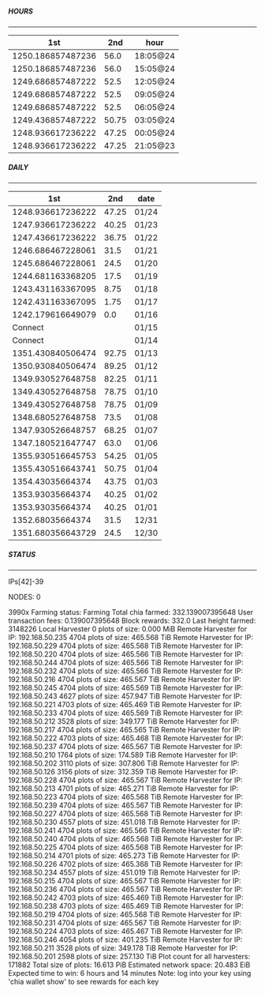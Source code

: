 ##### HOURS
-------

| 1st | 2nd | hour |
|---|----|-----|
|1250.186857487236 | 56.0 | 18:05@24 |
|1250.186857487236 | 56.0 | 15:05@24 |
|1249.686857487222 | 52.5 | 12:05@24 |
|1249.686857487222 | 52.5 | 09:05@24 |
|1249.686857487222 | 52.5 | 06:05@24 |
|1249.436857487222 | 50.75 | 03:05@24 |
|1248.936617236222 | 47.25 | 00:05@24 |
|1248.936617236222 | 47.25 | 21:05@23 |

##### DAILY
-------

| 1st | 2nd | date |
|---|----|-----|
|1248.936617236222 | 47.25 | 01/24 |
|1247.936617236222 | 40.25 | 01/23 |
|1247.436617236222 | 36.75 | 01/22 |
|1246.686467228061 | 31.5 | 01/21 |
|1245.686467228061 | 24.5 | 01/20 |
|1244.681163368205 | 17.5 | 01/19 |
|1243.431163367095 | 8.75 | 01/18 |
|1242.431163367095 | 1.75 | 01/17 |
|1242.179616649079 | 0.0 | 01/16 |
|Connect |  | 01/15 |
|Connect |  | 01/14 |
|1351.430840506474 | 92.75 | 01/13 |
|1350.930840506474 | 89.25 | 01/12 |
|1349.930527648758 | 82.25 | 01/11 |
|1349.430527648758 | 78.75 | 01/10 |
|1349.430527648758 | 78.75 | 01/09 |
|1348.680527648758 | 73.5 | 01/08 |
|1347.930526648757 | 68.25 | 01/07 |
|1347.180521647747 | 63.0 | 01/06 |
|1355.930516645753 | 54.25 | 01/05 |
|1355.430516643741 | 50.75 | 01/04 |
|1354.43035664374 | 43.75 | 01/03 |
|1353.93035664374 | 40.25 | 01/02 |
|1353.93035664374 | 40.25 | 01/01 |
|1352.68035664374 | 31.5 | 12/31 |
|1351.680356643729 | 24.5 | 12/30 |


##### STATUS
-------

IPs[42]-39

NODES: 0


3990x
Farming status: Farming
Total chia farmed: 332.139007395648
User transaction fees: 0.139007395648
Block rewards: 332.0
Last height farmed: 3148226
Local Harvester
   0 plots of size: 0.000 MiB
Remote Harvester for IP: 192.168.50.235
   4704 plots of size: 465.568 TiB
Remote Harvester for IP: 192.168.50.229
   4704 plots of size: 465.568 TiB
Remote Harvester for IP: 192.168.50.220
   4704 plots of size: 465.566 TiB
Remote Harvester for IP: 192.168.50.244
   4704 plots of size: 465.566 TiB
Remote Harvester for IP: 192.168.50.232
   4704 plots of size: 465.566 TiB
Remote Harvester for IP: 192.168.50.216
   4704 plots of size: 465.567 TiB
Remote Harvester for IP: 192.168.50.245
   4704 plots of size: 465.569 TiB
Remote Harvester for IP: 192.168.50.243
   4627 plots of size: 457.947 TiB
Remote Harvester for IP: 192.168.50.221
   4703 plots of size: 465.469 TiB
Remote Harvester for IP: 192.168.50.233
   4704 plots of size: 465.569 TiB
Remote Harvester for IP: 192.168.50.212
   3528 plots of size: 349.177 TiB
Remote Harvester for IP: 192.168.50.217
   4704 plots of size: 465.565 TiB
Remote Harvester for IP: 192.168.50.222
   4703 plots of size: 465.468 TiB
Remote Harvester for IP: 192.168.50.237
   4704 plots of size: 465.567 TiB
Remote Harvester for IP: 192.168.50.210
   1764 plots of size: 174.589 TiB
Remote Harvester for IP: 192.168.50.202
   3110 plots of size: 307.806 TiB
Remote Harvester for IP: 192.168.50.126
   3156 plots of size: 312.359 TiB
Remote Harvester for IP: 192.168.50.228
   4704 plots of size: 465.567 TiB
Remote Harvester for IP: 192.168.50.213
   4701 plots of size: 465.271 TiB
Remote Harvester for IP: 192.168.50.223
   4704 plots of size: 465.568 TiB
Remote Harvester for IP: 192.168.50.239
   4704 plots of size: 465.567 TiB
Remote Harvester for IP: 192.168.50.227
   4704 plots of size: 465.568 TiB
Remote Harvester for IP: 192.168.50.230
   4557 plots of size: 451.018 TiB
Remote Harvester for IP: 192.168.50.241
   4704 plots of size: 465.566 TiB
Remote Harvester for IP: 192.168.50.240
   4704 plots of size: 465.568 TiB
Remote Harvester for IP: 192.168.50.225
   4704 plots of size: 465.568 TiB
Remote Harvester for IP: 192.168.50.214
   4701 plots of size: 465.273 TiB
Remote Harvester for IP: 192.168.50.226
   4702 plots of size: 465.368 TiB
Remote Harvester for IP: 192.168.50.234
   4557 plots of size: 451.019 TiB
Remote Harvester for IP: 192.168.50.215
   4704 plots of size: 465.567 TiB
Remote Harvester for IP: 192.168.50.236
   4704 plots of size: 465.567 TiB
Remote Harvester for IP: 192.168.50.242
   4703 plots of size: 465.469 TiB
Remote Harvester for IP: 192.168.50.238
   4703 plots of size: 465.469 TiB
Remote Harvester for IP: 192.168.50.219
   4704 plots of size: 465.568 TiB
Remote Harvester for IP: 192.168.50.231
   4704 plots of size: 465.567 TiB
Remote Harvester for IP: 192.168.50.224
   4703 plots of size: 465.467 TiB
Remote Harvester for IP: 192.168.50.246
   4054 plots of size: 401.235 TiB
Remote Harvester for IP: 192.168.50.211
   3528 plots of size: 349.178 TiB
Remote Harvester for IP: 192.168.50.201
   2598 plots of size: 257.130 TiB
Plot count for all harvesters: 171882
Total size of plots: 16.613 PiB
Estimated network space: 20.483 EiB
Expected time to win: 6 hours and 14 minutes
Note: log into your key using 'chia wallet show' to see rewards for each key
